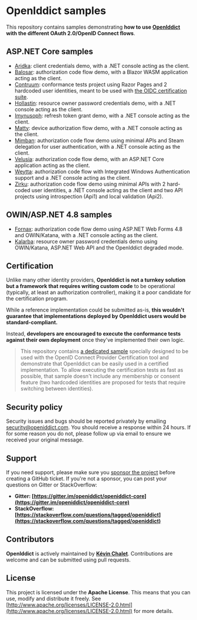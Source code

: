 # OpenIddict samples

This repository contains samples demonstrating **how to use [OpenIddict](https://github.com/openiddict/openiddict-core) with the different OAuth 2.0/OpenID Connect flows**.

## ASP.NET Core samples

  - [Aridka](samples/Aridka): client credentials demo, with a .NET console acting as the client.
  - [Balosar](samples/Balosar): authorization code flow demo, with a Blazor WASM application acting as the client.
  - [Contruum](samples/Contruum): conformance tests project using Razor Pages and 2 hardcoded user identities, meant to be used with [the OIDC certification suite](https://www.certification.openid.net/).
  - [Hollastin](samples/Hollastin): resource owner password credentials demo, with a .NET console acting as the client.
  - [Imynusoph](samples/Imynusoph): refresh token grant demo, with a .NET console acting as the client.
  - [Matty](samples/Matty): device authorization flow demo, with a .NET console acting as the client.
  - [Mimban](samples/Mimban): authorization code flow demo using minimal APIs and Steam delegation for user authentication, with a .NET console acting as the client.
  - [Velusia](samples/Velusia): authorization code flow demo, with an ASP.NET Core application acting as the client.
  - [Weytta](samples/Weytta): authorization code flow with Integrated Windows Authentication support and a .NET console acting as the client.
  - [Zirku](samples/Zirku): authorization code flow demo using minimal APIs with 2 hard-coded user identities, a .NET console acting as the client and two API projects using introspection (Api1) and local validation (Api2).

## OWIN/ASP.NET 4.8 samples
  - [Fornax](samples/Fornax): authorization code flow demo using ASP.NET Web Forms 4.8 and OWIN/Katana, with a .NET console acting as the client.
  - [Kalarba](samples/Kalarba): resource owner password credentials demo using OWIN/Katana, ASP.NET Web API and the OpenIddict degraded mode.

## Certification

Unlike many other identity providers, **OpenIddict is not a turnkey solution but a framework that requires writing custom code**
to be operational (typically, at least an authorization controller), making it a poor candidate for the certification program.

While a reference implementation could be submitted as-is, **this wouldn't guarantee that implementations deployed by OpenIddict users would be standard-compliant.**

Instead, **developers are encouraged to execute the conformance tests against their own deployment** once they've implemented their own logic.

> This repository contains [a dedicated sample](https://github.com/openiddict/openiddict-samples/tree/dev/samples/Contruum/Contruum.Server) specially designed to be used
> with the OpenID Connect Provider Certification tool and demonstrate that OpenIddict can be easily used in a certified implementation. To allow executing the certification tests
> as fast as possible, that sample doesn't include any membership or consent feature (two hardcoded identities are proposed for tests that require switching between identities).

## Security policy

Security issues and bugs should be reported privately by emailing security@openiddict.com.
You should receive a response within 24 hours. If for some reason you do not, please follow up via email to ensure we received your original message.

## Support

If you need support, please make sure you [sponsor the project](https://github.com/sponsors/kevinchalet) before creating a GitHub ticket.
If you're not a sponsor, you can post your questions on Gitter or StackOverflow:

- **Gitter: [https://gitter.im/openiddict/openiddict-core](https://gitter.im/openiddict/openiddict-core)**
- **StackOverflow: [https://stackoverflow.com/questions/tagged/openiddict](https://stackoverflow.com/questions/tagged/openiddict)**

## Contributors

**OpenIddict** is actively maintained by **[Kévin Chalet](https://github.com/kevinchalet)**. Contributions are welcome and can be submitted using pull requests.

## License

This project is licensed under the **Apache License**. This means that you can use, modify and distribute it freely. See [http://www.apache.org/licenses/LICENSE-2.0.html](http://www.apache.org/licenses/LICENSE-2.0.html) for more details.

